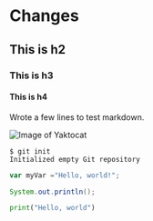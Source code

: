 # Changes
## This is h2
### This is h3
#### This is h4
Wrote a few lines to test markdown. 

![Image of Yaktocat](https://octodex.github.com/images/yaktocat.png)

```
$ git init
Initialized empty Git repository
```

``` javascript
var myVar ="Hello, world!";
```

```java
System.out.println();
```

```python
print("Hello, world")
```
